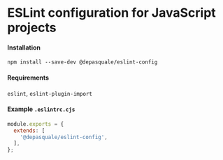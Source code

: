 # ESLint configuration for JavaScript projects

#### Installation

```
npm install --save-dev @depasquale/eslint-config
```

#### Requirements

`eslint`, `eslint-plugin-import`

#### Example `.eslintrc.cjs`

```javascript
module.exports = {
  extends: [
    '@depasquale/eslint-config',
  ],
};
```
